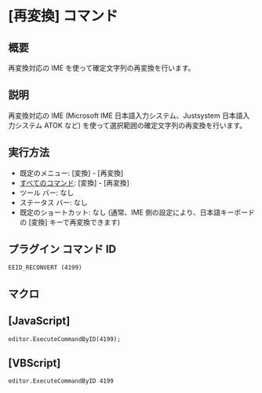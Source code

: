 # \[再変換\] コマンド

## 概要

再変換対応の IME を使って確定文字列の再変換を行います。

## 説明

再変換対応の IME (Microsoft IME 日本語入力システム、Justsystem 日本語入力システム ATOK など)
を使って選択範囲の確定文字列の再変換を行います。

## 実行方法

- 既定のメニュー: \[変換\] \- \[再変換\]
- [すべてのコマンド](../../glossary/allcommands): \[変換\] \- \[再変換\]
- ツール バー: なし
- ステータス バー: なし
- 既定のショートカット: なし (通常、IME 側の設定により、日本語キーボードの \[変換\] キーで再変換できます)

## プラグイン コマンド ID

```
EEID_RECONVERT (4199)```

## マクロ

## \[JavaScript\]

```
editor.ExecuteCommandByID(4199);
```

## \[VBScript\]

```
editor.ExecuteCommandByID 4199
```
